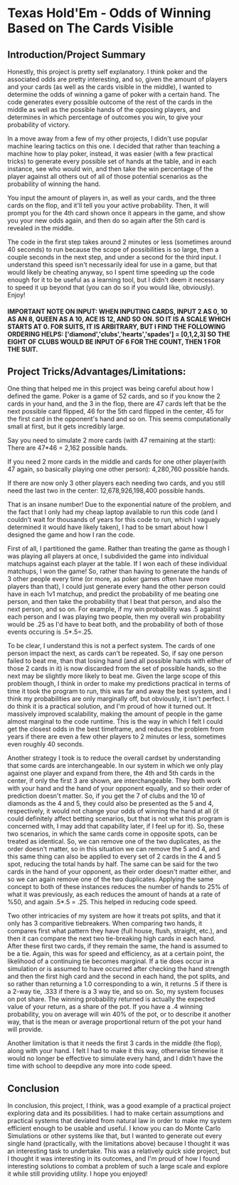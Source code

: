 # Texas Hold'Em - Odds of Winning Based on The Cards Visible

## Introduction/Project Summary

Honestly, this project is pretty self explanatory. I think poker and the associated odds are pretty interesting, and so, given the amount of players and your cards (as well as the cards visible in the middle), I wanted to determine the odds of winning a game of poker with a certain hand. The code generates every possible outcome of the rest of the cards in the middle as well as the possible hands of the opposing players, and determines in which percentage of outcomes you win, to give your probability of victory.

In a move away from a few of my other projects, I didn't use popular machine learing tactics on this one. I decided that rather than teaching a machine how to play poker, instead, it was easier (with a few practical tricks) to generate every possible set of hands at the table, and in each instance, see who would win, and then take the win percentage of the player against all others out of all of those potential scenarios as the probability of winning the hand.

You input the amount of players in, as well as your cards, and the three cards on the flop, and it'll tell you your active probability. Then, it will prompt you for the 4th card shown once it appears in the game, and show you your new odds again, and then do so again after the 5th card is revealed in the middle.

The code in the first step takes around 2 minutes or less (sometimes around 40 seconds) to run because the scope of possibilities is so large, then a couple seconds in the next step, and under a second for the third input. I understand this speed isn't necessarily ideal for use in a game, but that would likely be cheating anyway, so I spent time speeding up the code enough for it to be useful as a learning tool, but I didn't deem it necessary to speed it up beyond that (you can do so if you would like, obviously). Enjoy!

#### IMPORTANT NOTE ON INPUT: WHEN INPUTING CARDS, INPUT 2 AS 0, 10 AS AN 8, QUEEN AS A 10, ACE IS 12, AND SO ON. SO IT IS A SCALE WHICH STARTS AT 0. FOR SUITS, IT IS ARBITRARY, BUT I FIND THE FOLLOWING ORDERING HELPS: ['diamond','clubs','hearts','spades'] = [0,1,2,3] SO THE EIGHT OF CLUBS WOULD BE INPUT OF 6 FOR THE COUNT, THEN 1 FOR THE SUIT.

## Project Tricks/Advantages/Limitations:

One thing that helped me in this project was being careful about how I defined the game. Poker is a game of 52 cards, and so if you know the 2 cards in your hand, and the 3 in the flop, there are 47 cards left that be the next possible card flipped, 46 for the 5th card flipped in the center, 45 for the first card in the opponent's hand and so on. This seems computationally small at first, but it gets incredibly large.

Say you need to simulate 2 more cards (with 47 remaining at the start): There are 47*46 = 2,162 possible hands. 

If you need 2 more cards in the middle and cards for one other player(with 47 again, so basically playing one other person): 4,280,760 possible hands.

If there are now only 3 other players each needing two cards, and you still need the last two in the center: 12,678,926,198,400 possible hands.

That is an insane number! Due to the exponential nature of the problem, and the fact that I only had my cheap laptop available to run this code (and I couldn't wait for thousands of years for this code to run, which I vaguely determined it would have likely taken), I had to be smart about how I designed the game and how I ran the code.

First of all, I partitioned the game. Rather than treating the game as though I was playing all players at once, I subdivided the game into individual matchups against each player at the table. If I won each of these individual matchups, I won the game! So, rather than having to generate the hands of 3 other people every time (or more, as poker games often have more players than that), I could just generate every hand the other person could have in each 1v1 matchup, and predict the probability of me beating one person, and then take the probability that I beat that person, and also the next person, and so on. For example, if my win probability was .5 against each person and I was playing two people, then my overall win probability would be .25 as I'd have to beat both, and the probability of both of those events occuring is .5*.5=.25. 

To be clear, I understand this is not a perfect system. The cards of one person impact the next, as cards can't be repeated. So, if say one person failed to beat me, than that losing hand (and all possible hands with either of those 2 cards in it) is now discarded from the set of possible hands, so the next may be slightly more likely to beat me. Given the large scope of this problem though, I think in order to make my predictions practical in terms of time it took the program to run, this was far and away the best system, and I think my probabilities are only marginally off, but obviously, it isn't perfect. I do think it is a practical solution, and I'm proud of how it turned out. It massively improved scalability, making the amount of people in the game almost marginal to the code runtime. This is the way in which I felt I could get the closest odds in the best timeframe, and reduces the problem from years if there are even a few other players to 2 minutes or less, sometimes even roughly 40 seconds. 

Another strategy I took is to reduce the overall cardset by understanding that some cards are interchangeable. In our system in which we only play against one player and expand from there, the 4th and 5th cards in the center, if only the first 3 are shown, are interchangeable. They both work with your hand and the hand of your opponent equally, and so their order of prediction doesn't matter. So, if you get the 7 of clubs and the 10 of diamonds as the 4 and 5, they could also be presented as the 5 and 4, respectively, it would not change your odds of winning the hand at all (it could definitely affect betting scenarios, but that is not what this program is concerned with, I may add that capability later, if I feel up for it). So, these two scenarios, in which the same cards come in opposite spots, can be treated as identical. So, we can remove one of the two duplicates, as the order doesn't matter, so in this situation we can remove the 5 and 4, and this same thing can also be applied to every set of 2 cards in the 4 and 5 spot, reducing the total hands by half. The same can be said for the two cards in the hand of your opponent, as their order doesn't matter either, and so we can again remove one of the two duplicates. Applying the same concept to both of these instances reduces the number of hands to 25% of what it was previously, as each reduces the amount of hands at a rate of %50, and again .5*.5 = .25. This helped in reducing code speed.

Two other intricacies of my system are how it treats pot splits, and that it only has 3 comparitive tiebreakers. When comparing two hands, it compares first what pattern they have (full house, flush, straight, etc.), and then it can compare the next two tie-breaking high cards in each hand. After these first two cards, if they remain the same, the hand is assumed to be a tie. Again, this was for speed and efficiency, as at a certain point, the likelihood of a continuing tie becomes marginal. If a tie does occur in a simulation or is assumed to have occurred after checking the hand strength and then the first high card and the second in each hand, the pot splits, and so rather than returning a 1.0 corresponding to a win, it returns .5 if there is a 2-way tie, .333 if there is a 3 way tie, and so on. So, my system focuses on pot share. The winning probability returned is actually the expected value of your return, as a share of the pot. If you have a .4 winning probability, you on average will win 40% of the pot, or to describe it another way, that is the mean or average proportional return of the pot your hand will provide.

Another limitation is that it needs the first 3 cards in the middle (the flop), along with your hand. I felt I had to make it this way, otherwise timewise it would no longer be effective to simulate every hand, and I didn't have the time with school to deepdive any more into code speed.

## Conclusion

In conclusion, this project, I think, was a good example of a practical project exploring data and its possibilities. I had to make certain assumptions and practical systems that deviated from natural law in order to make my system efficient enough to be usable and useful. I know you can do Monte Carlo Simulations or other systems like that, but I wanted to generate out every single hand (practically, with the limitations above) because I thought it was an interesting task to undertake. This was a relatively quick side project, but I thought it was interesting in its outcomes, and I'm proud of how I found interesting solutions to combat a problem of such a large scale and explore it while still providing utility. I hope you enjoyed!
